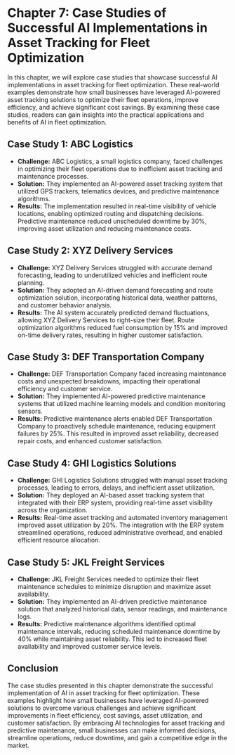 Chapter 7: Case Studies of Successful AI Implementations in Asset Tracking for Fleet Optimization
=================================================================================================

In this chapter, we will explore case studies that showcase successful AI implementations in asset tracking for fleet optimization. These real-world examples demonstrate how small businesses have leveraged AI-powered asset tracking solutions to optimize their fleet operations, improve efficiency, and achieve significant cost savings. By examining these case studies, readers can gain insights into the practical applications and benefits of AI in fleet optimization.

Case Study 1: ABC Logistics
---------------------------

* **Challenge:** ABC Logistics, a small logistics company, faced challenges in optimizing their fleet operations due to inefficient asset tracking and maintenance processes.
* **Solution:** They implemented an AI-powered asset tracking system that utilized GPS trackers, telematics devices, and predictive maintenance algorithms.
* **Results:** The implementation resulted in real-time visibility of vehicle locations, enabling optimized routing and dispatching decisions. Predictive maintenance reduced unscheduled downtime by 30%, improving asset utilization and reducing maintenance costs.

Case Study 2: XYZ Delivery Services
-----------------------------------

* **Challenge:** XYZ Delivery Services struggled with accurate demand forecasting, leading to underutilized vehicles and inefficient route planning.
* **Solution:** They adopted an AI-driven demand forecasting and route optimization solution, incorporating historical data, weather patterns, and customer behavior analysis.
* **Results:** The AI system accurately predicted demand fluctuations, allowing XYZ Delivery Services to right-size their fleet. Route optimization algorithms reduced fuel consumption by 15% and improved on-time delivery rates, resulting in higher customer satisfaction.

Case Study 3: DEF Transportation Company
----------------------------------------

* **Challenge:** DEF Transportation Company faced increasing maintenance costs and unexpected breakdowns, impacting their operational efficiency and customer service.
* **Solution:** They implemented AI-powered predictive maintenance systems that utilized machine learning models and condition monitoring sensors.
* **Results:** Predictive maintenance alerts enabled DEF Transportation Company to proactively schedule maintenance, reducing equipment failures by 25%. This resulted in improved asset reliability, decreased repair costs, and enhanced customer satisfaction.

Case Study 4: GHI Logistics Solutions
-------------------------------------

* **Challenge:** GHI Logistics Solutions struggled with manual asset tracking processes, leading to errors, delays, and inefficient asset utilization.
* **Solution:** They deployed an AI-based asset tracking system that integrated with their ERP system, providing real-time asset visibility across the organization.
* **Results:** Real-time asset tracking and automated inventory management improved asset utilization by 20%. The integration with the ERP system streamlined operations, reduced administrative overhead, and enabled efficient resource allocation.

Case Study 5: JKL Freight Services
----------------------------------

* **Challenge:** JKL Freight Services needed to optimize their fleet maintenance schedules to minimize disruption and maximize asset availability.
* **Solution:** They implemented an AI-driven predictive maintenance solution that analyzed historical data, sensor readings, and maintenance logs.
* **Results:** Predictive maintenance algorithms identified optimal maintenance intervals, reducing scheduled maintenance downtime by 40% while maintaining asset reliability. This led to increased fleet availability and improved customer service levels.

Conclusion
----------

The case studies presented in this chapter demonstrate the successful implementation of AI in asset tracking for fleet optimization. These examples highlight how small businesses have leveraged AI-powered solutions to overcome various challenges and achieve significant improvements in fleet efficiency, cost savings, asset utilization, and customer satisfaction. By embracing AI technologies for asset tracking and predictive maintenance, small businesses can make informed decisions, streamline operations, reduce downtime, and gain a competitive edge in the market.
